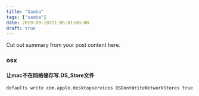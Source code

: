 ```yaml
---
title: "Samba"
tags: ["samba"]
date: 2019-09-10T11:05:01+08:00
draft: true
---
```


Cut out summary from your post content here.

<!--more-->

### osx

#### 让mac不在网络储存写.DS_Store文件

```bash
defaults write com.apple.desktopservices DSDontWriteNetworkStores true
```
